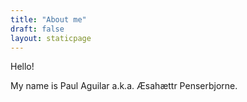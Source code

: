 ```yaml
---
title: "About me"
draft: false
layout: staticpage
---
```


Hello!

My name is Paul Aguilar a.k.a. Æsahættr Penserbjorne.

